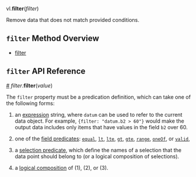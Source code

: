 vl.<b>filter</b>(<em>filter</em>)

Remove data that does not match provided conditions.

## <code>filter</code> Method Overview

* <a href="#filter">filter</a>

## <code>filter</code> API Reference

<a id="filter" href="#filter">#</a>
<em>filter</em>.<b>filter</b>(<em>value</em>)

The `filter` property must be a predication definition, which can take one of the following forms:

1) an [expression](https://vega.github.io/vega-lite/docs/types.html#expression) string, where `datum` can be used to refer to the current data object. For example, `{filter: "datum.b2 > 60"}` would make the output data includes only items that have values in the field `b2` over 60.

2) one of the [field predicates](https://vega.github.io/vega-lite/docs/predicate.html#field-predicate):  [`equal`](https://vega.github.io/vega-lite/docs/predicate.html#field-equal-predicate), [`lt`](https://vega.github.io/vega-lite/docs/predicate.html#lt-predicate), [`lte`](https://vega.github.io/vega-lite/docs/predicate.html#lte-predicate), [`gt`](https://vega.github.io/vega-lite/docs/predicate.html#gt-predicate), [`gte`](https://vega.github.io/vega-lite/docs/predicate.html#gte-predicate), [`range`](https://vega.github.io/vega-lite/docs/predicate.html#range-predicate), [`oneOf`](https://vega.github.io/vega-lite/docs/predicate.html#one-of-predicate), or [`valid`](https://vega.github.io/vega-lite/docs/predicate.html#valid-predicate),

3) a [selection predicate](https://vega.github.io/vega-lite/docs/predicate.html#selection-predicate), which define the names of a selection that the data point should belong to (or a logical composition of selections).

4) a [logical composition](https://vega.github.io/vega-lite/docs/predicate.html#composition) of (1), (2), or (3).

